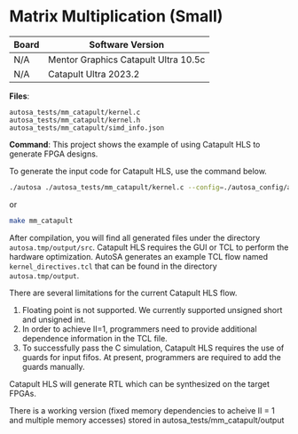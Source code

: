 # Matrix Multiplication (Small)

Board        | Software Version
-------------|-----------------
N/A | Mentor Graphics Catapult Ultra 10.5c
N/A | Catapult Ultra 2023.2

__Files__:
```
autosa_tests/mm_catapult/kernel.c
autosa_tests/mm_catapult/kernel.h
autosa_tests/mm_catapult/simd_info.json
```

__Command__:
This project shows the example of using Catapult HLS to generate FPGA designs.

To generate the input code for Catapult HLS, use the command below.
```bash
./autosa ./autosa_tests/mm_catapult/kernel.c --config=./autosa_config/autosa_config.json --target=autosa_catapult_c --output-dir=./autosa.tmp/output --sa-sizes="{kernel[]->space_time[3];kernel[]->array_part[16,16,16];kernel[]->latency[8,8];kernel[]->simd[2]}" --simd-info=./autosa_tests/mm/simd_info.json --host-serialize
```

or
```bash
make mm_catapult
```

After compilation, you will find all generated files under the directory `autosa.tmp/output/src`.
Catapult HLS requires the GUI or TCL to perform the hardware optimization. AutoSA generates an example TCL flow named `kernel_directives.tcl` that can be found in the directory `autosa.tmp/output`.

There are several limitations for the current Catapult HLS flow.
1. Floating point is not supported. We currently supported unsigned short and unsigned int.
2. In order to achieve II=1, programmers need to provide additional dependence information in the TCL file.
3. To successfully pass the C simulation, Catapult HLS requires the use of guards for input fifos. At present, programmers are required to add the guards manually.

Catapult HLS will generate RTL which can be synthesized on the target FPGAs.

There is a working version (fixed memory dependencies to acheive II = 1 and multiple memory accesses) stored in autosa_tests/mm_catapult/output
